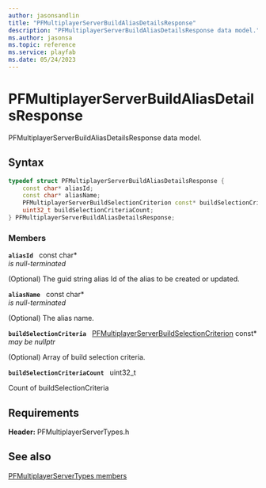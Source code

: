 ```yaml
---
author: jasonsandlin
title: "PFMultiplayerServerBuildAliasDetailsResponse"
description: "PFMultiplayerServerBuildAliasDetailsResponse data model."
ms.author: jasonsa
ms.topic: reference
ms.service: playfab
ms.date: 05/24/2023
---
```


# PFMultiplayerServerBuildAliasDetailsResponse  

PFMultiplayerServerBuildAliasDetailsResponse data model.  

## Syntax  
  
```cpp
typedef struct PFMultiplayerServerBuildAliasDetailsResponse {  
    const char* aliasId;  
    const char* aliasName;  
    PFMultiplayerServerBuildSelectionCriterion const* buildSelectionCriteria;  
    uint32_t buildSelectionCriteriaCount;  
} PFMultiplayerServerBuildAliasDetailsResponse;  
```
  
### Members  
  
**`aliasId`** &nbsp; const char*  
*is null-terminated*  
  
(Optional) The guid string alias Id of the alias to be created or updated.
  
**`aliasName`** &nbsp; const char*  
*is null-terminated*  
  
(Optional) The alias name.
  
**`buildSelectionCriteria`** &nbsp; [PFMultiplayerServerBuildSelectionCriterion](pfmultiplayerserverbuildselectioncriterion.md) const*  
*may be nullptr*  
  
(Optional) Array of build selection criteria.
  
**`buildSelectionCriteriaCount`** &nbsp; uint32_t  
  
Count of buildSelectionCriteria
  
  
## Requirements  
  
**Header:** PFMultiplayerServerTypes.h
  
## See also  
[PFMultiplayerServerTypes members](../pfmultiplayerservertypes_members.md)  

  
  
